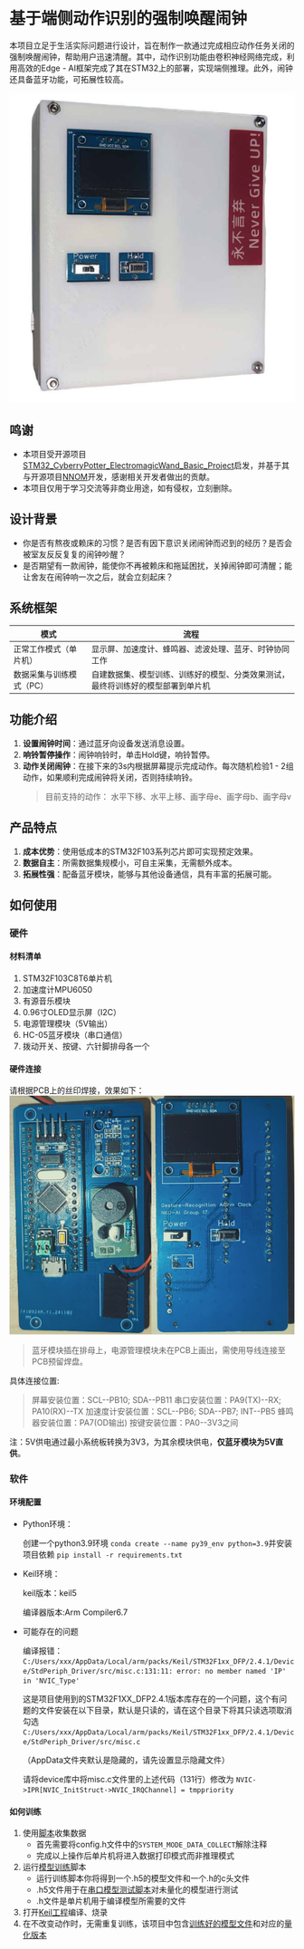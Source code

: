 # 基于端侧动作识别的强制唤醒闹钟
本项目立足于生活实际问题进行设计，旨在制作一款通过完成相应动作任务关闭的强制唤醒闹钟，帮助用户迅速清醒。其中，动作识别功能由卷积神经网络完成，利用高效的Edge - AI框架完成了其在STM32上的部署，实现端侧推理。此外，闹钟还具备蓝牙功能，可拓展性较高。

![效果图](/alarm.png)

## 鸣谢
- 本项目受开源项目[STM32_CyberryPotter_ElectromagicWand_Basic_Project](https://github.com/Hillplain/STM32_CyberryPotter_ElectromagicWand_Basic_Project)启发，并基于其与开源项目[NNOM](https://github.com/majianjia/nnom)开发，感谢相关开发者做出的贡献。
- 本项目仅用于学习交流等非商业用途，如有侵权，立刻删除。

## 设计背景
- 你是否有熬夜或赖床的习惯？是否有因下意识关闭闹钟而迟到的经历？是否会被室友反反复复的闹钟吵醒？
- 是否期望有一款闹钟，能使你不再被赖床和拖延困扰，关掉闹钟即可清醒；能让舍友在闹钟响一次之后，就会立刻起床？

## 系统框架
|模式|流程|
| ---- | ---- |
|正常工作模式（单片机）|显示屏、加速度计、蜂鸣器、滤波处理、蓝牙、时钟协同工作|
|数据采集与训练模式（PC）|自建数据集、模型训练、训练好的模型、分类效果测试，最终将训练好的模型部署到单片机|

## 功能介绍
1. **设置闹钟时间**：通过蓝牙向设备发送消息设置。
2. **响铃暂停操作**：闹钟响铃时，单击Hold键，响铃暂停。
3. **动作关闭闹钟**：在接下来的3s内根据屏幕提示完成动作。每次随机检验1 - 2组动作，如果顺利完成闹钟将关闭，否则持续响铃。
    >目前支持的动作：
    >水平下移、水平上移、画字母e、画字母b、画字母v


## 产品特点
1. **成本优势**：使用低成本的STM32F103系列芯片即可实现预定效果。
2. **数据自主**：所需数据集规模小，可自主采集，无需额外成本。
3. **拓展性强**：配备蓝牙模块，能够与其他设备通信，具有丰富的拓展可能。

## 如何使用
### 硬件
#### 材料清单
1. STM32F103C8T6单片机
2. 加速度计MPU6050
3. 有源音乐模块
4. 0.96寸OLED显示屏（I2C）
5. 电源管理模块（5V输出）
6. HC-05蓝牙模块（串口通信）
7. 拨动开关、按键、六针脚排母各一个

#### 硬件连接
请根据PCB上的丝印焊接，效果如下：
![硬件连接图](/board.png)
>蓝牙模块插在排母上，电源管理模块未在PCB上画出，需使用导线连接至PCB预留焊盘。

具体连接位置:
>屏幕安装位置：SCL--PB10; SDA--PB11
串口安装位置：PA9(TX)--RX; PA10(RX)--TX
加速度计安装位置：SCL--PB6; SDA--PB7; INT--PB5
蜂鸣器安装位置：PA7(OD输出)
按键安装位置：PA0--3V3之间

注：5V供电通过最小系统板转换为3V3，为其余模块供电，**仅蓝牙模块为5V直供**。


### 软件
#### 环境配置

- Python环境：

    创建一个python3.9环境  `conda create --name py39_env python=3.9`并安装项目依赖 `pip install -r requirements.txt`

- Keil环境：
  
  keil版本：keil5
  
  编译器版本:Arm Compiler6.7
  
- 可能存在的问题
    
    编译报错：`C:/Users/xxx/AppData/Local/arm/packs/Keil/STM32F1xx_DFP/2.4.1/Device/StdPeriph_Driver/src/misc.c:131:11: error: no member named 'IP' in 'NVIC_Type'`

    这是项目使用到的STM32F1XX_DFP2.4.1版本库存在的一个问题，这个有问题的文件安装在以下目录，默认是只读的，请在这个目录下将其只读选项取消勾选
    `C:/Users/xxx/AppData/Local/arm/packs/Keil/STM32F1xx_DFP/2.4.1/Device/StdPeriph_Driver/src/misc.c`
        
    （AppData文件夹默认是隐藏的，请先设置显示隐藏文件）
        
    请将device库中将misc.c文件里的上述代码（131行）修改为
    `NVIC->IPR[NVIC_InitStruct->NVIC_IRQChannel] = tmppriority`

#### 如何训练

1. 使用[脚本](/Software/CNN/Serial_Read.py)收集数据
   - 首先需要将config.h文件中的`SYSTEM_MODE_DATA_COLLECT`解除注释
   - 完成以上操作后单片机将进入数据打印模式而非推理模式
2. 运行[模型训练](/Software/CNN/CNNTrainRaw.py)脚本
   - 运行训练脚本你将得到一个.h5的模型文件和一个.h的c头文件
   - .h5文件用于在[串口模型测试脚本](/Software/CNN/CNNTestSerialRaw.py)对未量化的模型进行测试
   - .h文件是单片机用于编译模型所需要的文件
3. 打开[Keil工程](/Software/project.uvprojx)编译、烧录
4. 在不改变动作时，无需重复训练，该项目中包含[训练好的模型文件](/Software/CNN/model.h5)和对应的[量化版本](/Software/CNN/weights.h)
